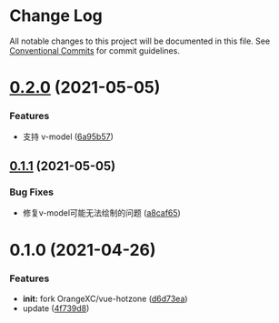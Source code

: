 # Change Log

All notable changes to this project will be documented in this file.
See [Conventional Commits](https://conventionalcommits.org) for commit guidelines.

# [0.2.0](https://github.com/lljj-x/vue-hot-img/compare/v0.1.1...v0.2.0) (2021-05-05)


### Features

* 支持 v-model ([6a95b57](https://github.com/lljj-x/vue-hot-img/commit/6a95b574a4608453e14301be57a2c93d4c6c2ad4))





## [0.1.1](https://github.com/lljj-x/vue-hot-img/compare/v0.1.0...v0.1.1) (2021-05-05)


### Bug Fixes

* 修复v-model可能无法绘制的问题 ([a8caf65](https://github.com/lljj-x/vue-hot-img/commit/a8caf6507a179912876dbc2165640aeb3092e9ad))





# 0.1.0 (2021-04-26)


### Features

* **init:** fork OrangeXC/vue-hotzone ([d6d73ea](https://github.com/lljj-x/vue-hot-img/commit/d6d73ea21f579f8bfa6b2f9db49c50cfec1a3ce6))
* update ([4f739d8](https://github.com/lljj-x/vue-hot-img/commit/4f739d88d903bdf64263927aa09c2ac950327157))
